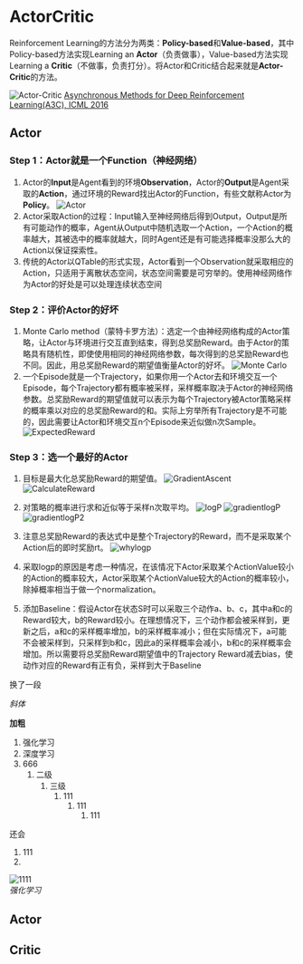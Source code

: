 # ActorCritic

Reinforcement Learning的方法分为两类：**Policy-based**和**Value-based**，其中Policy-based方法实现Learning an **Actor**（负责做事），Value-based方法实现Learning a **Critic**（不做事，负责打分）。将Actor和Critic结合起来就是**Actor-Critic**的方法。

![Actor-Critic](ActorCritic.png)
[Asynchronous Methods for Deep Reinforcement Learning(A3C), ICML 2016](https://arxiv.org/abs/1602.01783)

## Actor
### Step 1：Actor就是一个**Function（神经网络）**
1. Actor的**Input**是Agent看到的环境**Observation**，Actor的**Output**是Agent采取的**Action**，通过环境的Reward找出Actor的Function，有些文献称Actor为**Policy**。
![Actor](Actor.png)
2. Actor采取Action的过程：Input输入至神经网络后得到Output，Output是所有可能动作的概率，Agent从Output中随机选取一个Action，一个Action的概率越大，其被选中的概率就越大，同时Agent还是有可能选择概率没那么大的Action以保证探索性。
3. 传统的Actor以QTable的形式实现，Actor看到一个Observation就采取相应的Action，只适用于离散状态空间，状态空间需要是可穷举的。使用神经网络作为Actor的好处是可以处理连续状态空间
### Step 2：评价Actor的好坏  
1. Monte Carlo method（蒙特卡罗方法）：选定一个由神经网络构成的Actor策略，让Actor与环境进行交互直到结束，得到总奖励Reward。由于Actor的策略具有随机性，即使使用相同的神经网络参数，每次得到的总奖励Reward也不同。因此，用总奖励Reward的期望值衡量Actor的好坏。
![Monte Carlo](MonteCarlo.png)
2. 一个Episode就是一个Trajectory，如果你用一个Actor去和环境交互一个Episode，每个Trajectory都有概率被采样，采样概率取决于Actor的神经网络参数。总奖励Reward的期望值就可以表示为每个Trajectory被Actor策略采样的概率乘以对应的总奖励Reward的和。实际上穷举所有Trajectory是不可能的，因此需要让Actor和环境交互n个Episode来近似做n次Sample。
![ExpectedReward](ExpectedReward.png)
### Step 3：选一个最好的Actor
1. 目标是最大化总奖励Reward的期望值。
![GradientAscent](GradientAscent.png)
![CalculateReward](CalculateReward.png)
2. 对策略的概率进行求和近似等于采样n次取平均。
![logP](logP.png)
![gradientlogP](gradientlogP.png)
![gradientlogP2](gradientlogP2.png)
3. 注意总奖励Reward的表达式中是整个Trajectory的Reward，而不是采取某个Action后的即时奖励rt。
![whylogp](whylogp.png)
4. 采取logp的原因是考虑一种情况，在该情况下Actor采取某个ActionValue较小的Action的概率较大，Actor采取某个ActionValue较大的Action的概率较小，除掉概率相当于做一个normalization。

5. 添加Baseline：假设Actor在状态S时可以采取三个动作a、b、c，其中a和c的Reward较大，b的Reward较小。在理想情况下，三个动作都会被采样到，更新之后，a和c的采样概率增加，b的采样概率减小；但在实际情况下，a可能不会被采样到，只采样到b和c，因此a的采样概率会减小，b和c的采样概率会增加。所以需要将总奖励Reward期望值中的Trajectory Reward减去bias，使动作对应的Reward有正有负，采样到大于Baseline


换了一段

*斜体*

**加粗**

1. 强化学习
2. 深度学习
3. 666
   1. 二级
      1. 三级
         1. 111
            1. 111
               1. 111

还会

1. 111
2. 

![1111](Snipaste_2025-01-06_10-29-56.jpg)  
*强化学习*

## Actor

## Critic

